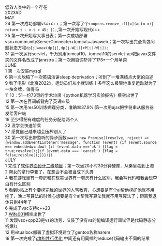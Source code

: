 低效人类中的一个存在  
2023AD  
MAY  
24 第一次成功部署vsc+c++；第一次写了个`coupons.remove_if([=](auto x){ return t - x.t > 45; });`,第一次开始写现代c++  
25 第一次开始写大事日表；第一次成功部署vsc+communityServerConnecter+tomcat+Javaweb；第一次写出完全背包问题状态方程`dp[j]=max(dp[j],dp[j-W[i]]+P[i]-W[i]);`  
31 第一次运行servlet，千万别用tomcat10，tomcat10的servlet-api把javax文件夹的文件名改成了jarastra；第一次用百词斩背了178*一个月单词  
JUNE  
1 第一次安装mysql  
6 第一次脱稿了一次英语演讲sleep deprivation；听到了一堆满绩点大佬的自述  
9 看了电影《北京2022》，运动员们从小就训练十多年这么极限地重复运动就为了一块金牌，值得吗  
11 10：51一份73页的学术垃圾《python机器学习实验报告》横空出世了  
12 第一次在百词斩背完了英语四级  
15 第一次用res50训练蝴蝶分类，准确率37.9%;第一次用ajax把字符串从服务器发给客户端  
19 至少得把有难度的任务分配给两个人  
22 没学会快速阶乘  
27 感觉自己越来越会压榨别人了  
30 第一次写出带监听的异步函数`await new Promise((resolve, reject) => {window.addEventListener('message', function (event) {if (event.source === embeddedwindow) {if (event.data ==='ok') {flag = true;resolve();}if (event.data === 'cancel') {flag = false;resolve();}}})})`  
JULY  
1 完成了[软件界面设计二级项目](https://github.com/bigLRRH/nfcManagementUI)；第一次坐20小时30分钟硬座，从秦皇岛到上海  
2 帮女的拿行李箱了，在想会不会被当成下头男  
4 我在游戏里有一套房和在现实世界有一套房有什么区别，我会写代码和我会玩李白有什么区别  
5 看到b站上有个要挖完我的世界的人骂教育，心想要是有个ai帮他挖矿他就不用挖了，晚上写算法的时候心想要是有个ai帮我写算法我就不用写算法了；距离我退休只剩44年了  
6 完成了vsc支持c++23  
7 [Wife001](https://github.com/bigLRRH/Wife001)横空出世了  
11 发现vsc+cpp23是vs的功劳，又装了没有vs的能编译运行调试但是代码静态分析爆红  
12 用vitualbox部署了虚拟环境建立了gentoo名称harem  
18 第一次完成了[dft的并行优化](https://github.com/bigLRRH/Wheels/blob/main/fourier.cpp),中间还有用同样的reduce代码输出不同的结果
